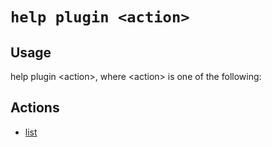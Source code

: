 # `help plugin <action>`

## Usage

help plugin &lt;action&gt;, where &lt;action&gt; is one of the following: 

## Actions

- [list](./help/help_plugin_list.md)